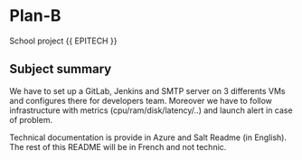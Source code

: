 # Plan-B
School project {{ EPITECH }}

## Subject summary

We have to set up a GitLab, Jenkins and SMTP server on 3 differents VMs and configures there for developers team. Moreover we have to follow infrastructure with metrics (cpu/ram/disk/latency/..) and launch alert in case of problem.

Technical documentation is provide in Azure and Salt Readme (in English). The rest of this README will be in French and not technic.

